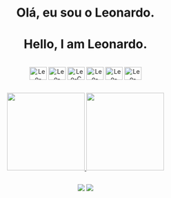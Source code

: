 <div align="center">
  <h1> Olá, eu sou o Leonardo. </h1>
  <h1> Hello, I am Leonardo. </h2>
</div>

<div style="display: inline_block" align="center"><br>
  <img align="center" alt="Leo-Java" height="30" width="40" src="https://cdn.jsdelivr.net/gh/devicons/devicon/icons/java/java-original.svg">
  <img align="center" alt="Leo-Angular" height="30" width="40" src="https://cdn.jsdelivr.net/gh/devicons/devicon/icons/angularjs/angularjs-original.svg">
  <img align="center" alt="Leo-C" height="30" width="40" src="https://cdn.jsdelivr.net/gh/devicons/devicon/icons/c/c-original.svg">
  <img align="center" alt="Leo-C++" height="30" width="40" src="https://cdn.jsdelivr.net/gh/devicons/devicon/icons/cplusplus/cplusplus-original.svg">
  <img align="center" alt="Leo-Python" height="30" width="40" src="https://cdn.jsdelivr.net/gh/devicons/devicon/icons/python/python-original.svg">
  <img align="center" alt="Leo-Shell" height="30" width="40" src="https://cdn.jsdelivr.net/gh/devicons/devicon/icons/bash/bash-original.svg">
</div>

## 

<div align="center">
  <a href="https://github.com/leonardohdemelo">
  <img height="180em" src="https://github-readme-stats.vercel.app/api?username=leonardohdemelo&show_icons=true&theme=dark&include_all_commits=true&count_private=true"/>
  <img height="180em" src="https://github-readme-stats.vercel.app/api/top-langs/?username=leonardohdemelo&layout=compact&langs_count=7&theme=dark"/>
</div>

##
  
<div align="center"> 
  <a href = "mailto:leonardohdemelo@gmail.com"><img src="https://img.shields.io/badge/-Gmail-%23333?style=for-the-badge&logo=gmail&logoColor=white" target="_blank"></a>
  <a href="https://www.linkedin.com/in/leonardohdemelo" target="_blank"><img src="https://img.shields.io/badge/-LinkedIn-%230077B5?style=for-the-badge&logo=linkedin&logoColor=white" target="_blank"></a>
</div>

 

